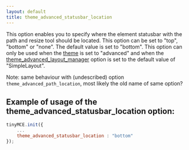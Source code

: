 ```yaml
---
layout: default
title: theme_advanced_statusbar_location
---
```


This option enables you to specify where the element statusbar with the path and resize tool should be located. This option can be set to "top", "bottom" or "none". The default value is set to "bottom". This option can only be used when the [theme](https://www.tinymce.com/docs-3x/reference/configuration/Configuration3x@theme/) is set to "advanced" and when the [theme_advanced_layout_manager](https://www.tinymce.com/docs-3x/reference/configuration/Configuration3x@theme_advanced_layout_manager/) option is set to the default value of "SimpleLayout".

Note: same behaviour with (undescribed) option `theme_advanced_path_location`, most likely the old name of same option?

## Example of usage of the theme_advanced_statusbar_location option:

```js
tinyMCE.init({
	...
	theme_advanced_statusbar_location : "bottom"
});
```
